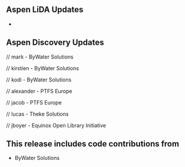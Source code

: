 ## Aspen LiDA Updates
- 

## Aspen Discovery Updates
// mark - ByWater Solutions

// kirstien - ByWater Solutions

// kodi - ByWater Solutions

// alexander - PTFS Europe

// jacob - PTFS Europe

// lucas - Theke Solutions

// jboyer - Equinox Open Library Initiative

## This release includes code contributions from
- ByWater Solutions
